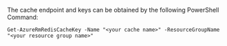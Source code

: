 The cache endpoint and keys can be obtained by the following PowerShell Command:

	Get-AzureRmRedisCacheKey -Name "<your cache name>" -ResourceGroupName "<your resource group name>"
